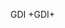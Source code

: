<span data-ttu-id="488ec-101">GDI +</span><span class="sxs-lookup"><span data-stu-id="488ec-101">GDI+</span></span>